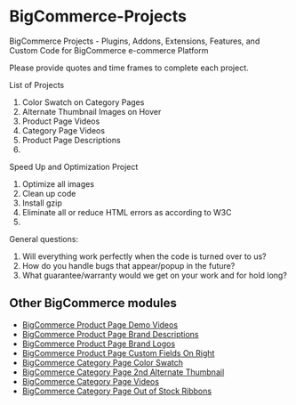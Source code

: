 BigCommerce-Projects
====================

BigCommerce Projects - Plugins, Addons, Extensions, Features, and Custom Code for BigCommerce e-commerce Platform

Please provide quotes and time frames to complete each project.

List of Projects  
1. Color Swatch on Category Pages  
2. Alternate Thumbnail Images on Hover  
3. Product Page Videos  
4. Category Page Videos  
5. Product Page Descriptions
6. 


Speed Up and Optimization Project  
1. Optimize all images  
2. Clean up code  
3. Install gzip  
4. Eliminate all or reduce HTML errors as according to W3C  
5.    




General questions:  
1. Will everything work perfectly when the code is turned over to us?  
2. How do you handle bugs that appear/popup in the future?   
3. What guarantee/warranty would we get on your work and for hold long?  


## Other BigCommerce modules

* [BigCommerce Product Page Demo Videos](https://github.com/iamandrebulatov/BC-Product-Page-Demo-Videos)
* [BigCommerce Product Page Brand Descriptions](https://github.com/iamandrebulatov/BC-Product-Page-Brand-Descriptions)
* [BigCommerce Product Page Brand Logos](https://github.com/iamandrebulatov/BC-Product-Page-Brand-Logos)
* [BigCommerce Product Page Custom Fields On Right](https://github.com/iamandrebulatov/BC-Product-Page-Custom-Fields-On-Right)
* [BigCommerce Category Page Color Swatch](https://github.com/iamandrebulatov/BC-Category-Page-Color-Swatch)
* [BigCommerce Category Page 2nd Alternate Thumbnail](https://github.com/iamandrebulatov/BC-Category-Page-2nd-Alternate-Thumbnail)
* [BigCommerce Category Page Videos](https://github.com/iamandrebulatov/BC-Category-Page-Demo-Videos)
* [BigCommerce Category Page Out of Stock Ribbons](https://github.com/iamandrebulatov/BC-Category-Page-Out-of-Stock-Items)

